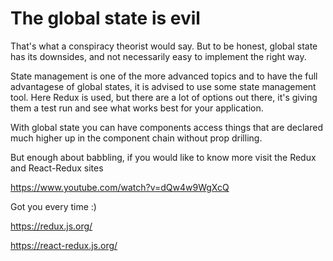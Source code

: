 # The global state is evil

That's what a conspiracy theorist would say. But to be honest, global state has its downsides, and not necessarily easy to implement the right way.

State management is one of the more advanced topics and to have the full advantagese of global states, it is advised to use some state management tool. Here Redux is used, but there are a lot of options out there, it's giving them a test run and see what works best for your application.

With global state you can have components access things that are declared much higher up in the component chain without prop drilling. 

But enough about babbling, if you would like to know more visit the Redux and React-Redux sites

https://www.youtube.com/watch?v=dQw4w9WgXcQ

Got you every time :)

https://redux.js.org/

https://react-redux.js.org/
